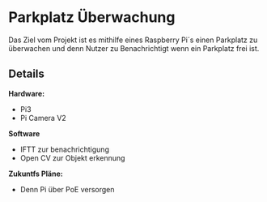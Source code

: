 # Parkplatz Überwachung
Das Ziel vom Projekt ist es mithilfe eines Raspberry Pi´s einen Parkplatz zu überwachen und denn Nutzer zu Benachrichtigt wenn ein Parkplatz frei ist.

## Details

**Hardware:**
* Pi3
* Pi Camera V2

**Software**
* IFTT zur benachrichtigung
* Open CV zur Objekt erkennung

**Zukuntfs Pläne:**
* Denn Pi über PoE versorgen
